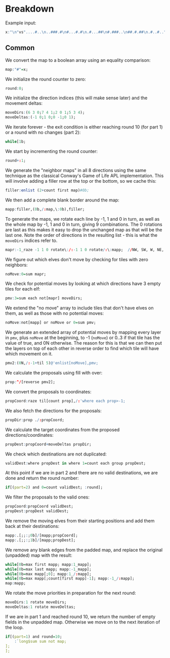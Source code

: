 # Breakdown
Example input:
```q
x:"\n"vs"....#..\n..###.#\n#...#.#\n.#...##\n#.###..\n##.#.##\n.#..#..";
```

## Common
We convert the map to a boolean array using an equality comparison:
```q
map:"#"=x;
```
We initialize the round counter to zero:
```q
round:0;
```
We initialize the direction indices (this will make sense later) and the movement deltas:
```q
moveDirs:(6 3 0;7 4 1;2 0 1;5 3 4);
moveDeltas:(-1 0;1 0;0 -1;0 1);
```
We iterate forever - the exit condition is either reaching round 10 (for part 1) or a round with no changes (part 2):
```q
while[1b;
```
We start by incrementing the round counter:
```q
round+:1;
```
We generate the "neighbor maps" in all 8 directions using the same technique as the classical Conway's Game of Life APL implementation. This will involve adding a filler row at the top or the bottom, so we cache this:
```q
filler:enlist (2+count first map)#0b;
```
We then add a complete blank border around the map:
```q
mapp:filler,(0b,/:map,\:0b),filler;
```
To generate the maps, we rotate each line by -1, 1 and 0 in turn, as well as the whole map by -1, 1 and 0 in turn, giving 9 combinations. The 0 rotations are last as this makes it easy to drop the unchanged map as that will be the last one. Note the order of directions in the resulting list - this is what the `moveDirs` indices refer to.
```q
mapr:-1_raze -1 1 0 rotate\:/:-1 1 0 rotate/:\:mapp;  //NW, SW, W, NE, SE, E, N, S
```
We figure out which elves don't move by checking for tiles with zero neighbors:
```q
noMove:0=sum mapr;
```
We check for potential moves by looking at which directions have 3 empty tiles for each elf:
```q
pmv:3=sum each not[mapr] moveDirs;
```
We extend the "no move" array to include tiles that don't have elves on them, as well as those with no potential moves:
```q
noMove:not[mapp] or noMove or 0=sum pmv;
```
We generate an extended array of potential moves by mapping every layer in `pmv`, plus `noMove` at the beginning, to -1 (`noMove`) or 0..3 if that tile has the value of true, and 0N otherwise. The reason for this is that we can then put the layers on top of each other in reverse order to find which tile will have which movement on it.
```q
pmv2:(0N,/:-1+til 5)@'enlist[noMove],pmv;
```
We calculate the proposals using fill with over:
```q
prop:^/[reverse pmv2];
```
We convert the proposals to coordinates:
```q
propCoord:raze til[count prop],/:'where each prop>-1;
```
We also fetch the directions for the proposals:
```q
propDir:prop ./:propCoord;
```
We calculate the target coordinates from the proposed directions/coordinates:
```q
propDest:propCoord+moveDeltas propDir;
```
We check which destinations are not duplicated:
```q
validDest:where propDest in where 1=count each group propDest;
```
At this point if we are in part 2 and there are no valid destinations, we are done and return the round number:
```q
if[(part=2) and 0=count validDest; :round];
```
We filter the proposals to the valid ones:
```q
propCoord:propCoord validDest;
propDest:propDest validDest;
```
We remove the moving elves from their starting positions and add them back at their destinations:
```q
mapp:.[;;:;0b]/[mapp;propCoord];
mapp:.[;;:;1b]/[mapp;propDest];
```
We remove any blank edges from the padded map, and replace the original (unpadded) map with the result:
```q
while[0b=max first mapp; mapp:1_mapp];
while[0b=max last mapp; mapp:-1_mapp];
while[0b=max mapp[;0]; mapp:1_/:mapp];
while[0b=max mapp[;count[first mapp]-1]; mapp:-1_/:mapp];
map:mapp;
```
We rotate the move priorities in preparation for the next round:
```q
moveDirs:1 rotate moveDirs;
moveDeltas:1 rotate moveDeltas;
```
If we are in part 1 and reached round 10, we return the number of empty fields in the unpadded map. Otherwise we move on to the next iteration of the loop.
```q
if[(part=1) and round=10;
    :`long$sum sum not map;
];
];
```

